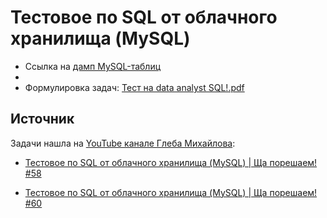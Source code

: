 # Тестовое по SQL от облачного хранилища (MySQL)

* Ссылка на [дамп MySQL-таблиц](https://drive.google.com/file/d/1cXSREa9DLLKMRi5YKfGr-sblQycILdkG/view?usp=sharing)
* 
* Формулировка задач: [Тест на data analyst SQL!.pdf](https://github.com/TaisiaShi/SQL-tasks/blob/main/cloud-storage/%D0%A2%D0%B5%D1%81%D1%82%20%D0%BD%D0%B0%20data%20analyst%20SQL!.pdf)

## Источник

Задачи нашла на [YouTube канале Глеба Михайлова](https://www.youtube.com/channel/UClndvajuNPjUjFcKcg0X8OA):

* [Тестовое по SQL от облачного хранилища (MySQL) | Ща порешаем! #58](https://www.youtube.com/watch?v=Y8Cb7eaj8xY) 

* [Тестовое по SQL от облачного хранилища (MySQL) | Ща порешаем! #60](https://www.youtube.com/watch?v=xNyOfkJwyFY&t=1s)
